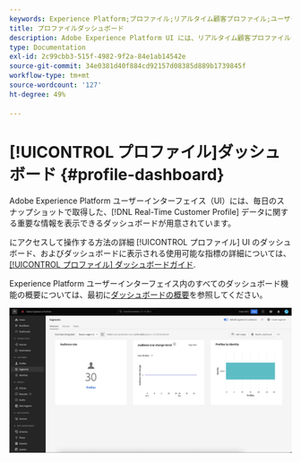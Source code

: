 ```yaml
---
keywords: Experience Platform;プロファイル;リアルタイム顧客プロファイル;ユーザーインターフェイス;UI;カスタマイズ;プロファイルダッシュボード;ダッシュボード
title: プロファイルダッシュボード
description: Adobe Experience Platform UI には、リアルタイム顧客プロファイルデータに関する重要な情報を表示できるダッシュボードが用意されています。
type: Documentation
exl-id: 2c99cbb3-515f-4982-9f2a-84e1ab14542e
source-git-commit: 34e0381d40f884cd92157d08385d889b1739845f
workflow-type: tm+mt
source-wordcount: '127'
ht-degree: 49%

---
```


# [!UICONTROL プロファイル]ダッシュボード {#profile-dashboard}

Adobe Experience Platform ユーザーインターフェイス（UI）には、毎日のスナップショットで取得した、[!DNL Real-Time Customer Profile] データに関する重要な情報を表示できるダッシュボードが用意されています。

にアクセスして操作する方法の詳細 [!UICONTROL プロファイル] UI のダッシュボード、およびダッシュボードに表示される使用可能な指標の詳細については、 [[!UICONTROL プロファイル] ダッシュボードガイド](../../dashboards/guides/profiles.md).

Experience Platform ユーザーインターフェイス内のすべてのダッシュボード機能の概要については、最初に[ダッシュボードの概要](../../dashboards/home.md)を参照してください。

![プロファイルダッシュボードが表示されます。](../images/profile-dashboard/dashboard-overview.png)
